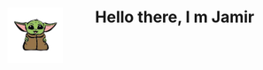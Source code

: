 <h1>
<img src="Imagens/yoda.png" align=left width=100px>
 <p align=center>Hello there, I m Jamir </p> 
</h1>
